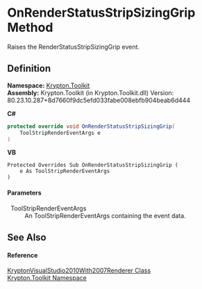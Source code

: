 # OnRenderStatusStripSizingGrip Method


Raises the RenderStatusStripSizingGrip event.



## Definition
**Namespace:** <a href="79d2eac2-21f4-54ff-7552-b20c33c30600.md">Krypton.Toolkit</a>  
**Assembly:** Krypton.Toolkit (in Krypton.Toolkit.dll) Version: 80.23.10.287+8d7660f9dc5efd033fabe008ebfb904beab6d444

**C#**
``` C#
protected override void OnRenderStatusStripSizingGrip(
	ToolStripRenderEventArgs e
)
```
**VB**
``` VB
Protected Overrides Sub OnRenderStatusStripSizingGrip ( 
	e As ToolStripRenderEventArgs
)
```



#### Parameters
<dl><dt>  ToolStripRenderEventArgs</dt><dd>An ToolStripRenderEventArgs containing the event data.</dd></dl>

## See Also


#### Reference
<a href="41628389-3355-0291-6cef-b0c0e272c3f8.md">KryptonVisualStudio2010With2007Renderer Class</a>  
<a href="79d2eac2-21f4-54ff-7552-b20c33c30600.md">Krypton.Toolkit Namespace</a>  
